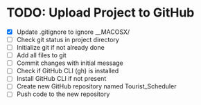 # TODO: Upload Project to GitHub

- [x] Update .gitignore to ignore __MACOSX/
- [ ] Check git status in project directory
- [ ] Initialize git if not already done
- [ ] Add all files to git
- [ ] Commit changes with initial message
- [ ] Check if GitHub CLI (gh) is installed
- [ ] Install GitHub CLI if not present
- [ ] Create new GitHub repository named Tourist_Scheduler
- [ ] Push code to the new repository
